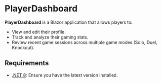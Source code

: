 # PlayerDashboard

**PlayerDashboard** is a Blazor application that allows players to:  
- View and edit their profile.  
- Track and analyze their gaming stats.  
- Review recent game sessions across multiple game modes (Solo, Duel, Knockout).

## Requirements
- [.NET 8](https://dotnet.microsoft.com/download/dotnet/8.0): Ensure you have the latest version installed.  
